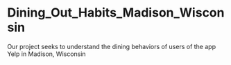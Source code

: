 # Dining_Out_Habits_Madison_Wisconsin
Our project seeks to understand the dining behaviors of users of the app Yelp in Madison, Wisconsin
